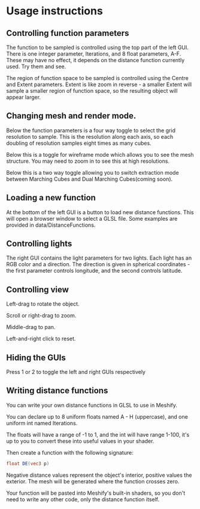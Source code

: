 # Usage instructions

## Controlling function parameters

The function to be sampled is controlled using the top part of the left GUI.
There is one integer parameter, Iterations, and 8 float parameters, A-F.
These may have no effect, it depends on the distance function currently used.
Try them and see.

The region of function space to be sampled is controlled using the Centre and Extent parameters.
Extent is like zoom in reverse - a smaller Extent will sample a smaller region of function space,
so the resulting object will appear larger.

## Changing mesh and render mode.

Below the function parameters is a four way toggle to select the grid resolution to sample. 
This is the resolution along each axis, so each doubling of resolution samples eight times 
as many cubes.

Below this is a toggle for wireframe mode which allows you to see the mesh structure.
You may need to zoom in to see this at high resolutions.

Below this is a two way toggle allowing you to switch extraction mode between
Marching Cubes and Dual Marching Cubes(coming soon).

## Loading a new function

At the bottom of the left GUI is a button to load new distance functions.
This will open a browser window to select a GLSL file.
Some examples are provided in data/DistanceFunctions.

## Controlling lights

The right GUI contains the light parameters for two lights. 
Each light has an RGB color and a direction. 
The direction is given in spherical coordinates - the first parameter controls longitude,
and the second controls latitude.

## Controlling view

Left-drag to rotate the object.

Scroll or right-drag to zoom.

Middle-drag to pan.

Left-and-right click to reset.

## Hiding the GUIs

Press 1 or 2 to toggle the left and right GUIs respectively

## Writing distance functions

You can write your own distance functions in GLSL to use in Meshify.

You can declare up to 8 uniform floats named A - H (uppercase), and one uniform int named Iterations.

The floats will have a range of -1 to 1, and the int will have range 1-100, it's up to you to
convert these into useful values in your shader.

Then create a function with the following signature:

```glsl
float DE(vec3 p)
```
Negative distance values represent the object's interior, positive values the exterior.
The mesh will be generated where the function crosses zero.

Your function will be pasted into Meshify's built-in shaders, so you don't need to write any other code,
only the distance function itself.
